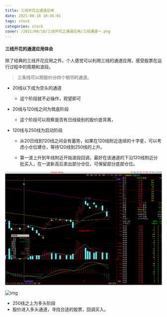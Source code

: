 ```yaml
---
title: 三线开花之通道应用
date: 2021-08-18 10:45:01
tags: stock
categories: stock
cover: /2021/08/18/三线开花之通道应用/三线通道一.png
---
```


#### 三线开花的通道应用体会

除了经典的三线开花应用之外，个人感觉可以利用三线的通道应用，感受股票在运行过程中的周期和波段。

> 三条线可以把股价分四个相邻的通道。

* 20线以下成为空头的通道

  * 这个阶段就不必操作，观望即可

* 20线与120线之间为筑底阶段
  * 这个阶段可以观察是否有日线级别的股价底背离，
  
* 120线与250线为启动阶段

  * 从20日线到120线之间会有蓄势，如果在120线附近连续的十字星，可以考虑小仓位建仓，等待120线到250线的上升。

  * 第一波上升到年线附近开始波段回调，最好在该通道的下沿120线附近分批买入，在一波新高后卖出部分仓位，可保留部分底部仓位。

![img](/images/三线开花通道三买点.png)

![img](/images/三线通道-春兴精工.png)

* 250线之上为多头阶段
* 股价进入多头通道，寻找合适的股票，回调买入。

